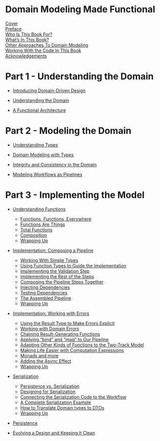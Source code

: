 # Domain Modeling Made Functional




[Cover](./Cover.md)  
[Preface](./preface/README.md)  
[Who Is This Book For?](./preface/Who-Is-This-Book-For.md)  
[What’s In This Book?](./preface/Whats-In-This-Book.md)  
[Other Approaches To Domain Modeling](./preface/Other-Approaches-To-Domain-Modeling.md)  
[Working With the Code In This Book](./preface/Working-With-the-Code-In-This-Book.md)  
[Acknowledgements](./preface/Acknowledgements.md)  

# Part 1 - Understanding the Domain

- [Introducing Domain-Driven Design]()

- [Understanding the Domain]()

- [A Functional Architecture]()


# Part 2 - Modeling the Domain

- [Understanding Types]()

- [Domain Modeling with Types]()

- [Integrity and Consistency in the Domain]()

- [Modeling Workflows as Pipelines]()


# Part 3 - Implementing the Model

- [Understanding Functions](./understanding-functions/README.md) 
    - [Functions, Functions, Everywhere](./understanding-functions/Functions-Functions-Everywhere.md)  
    - [Functions Are Things](./understanding-functions/Functions-Are-Things.md)
    - [Total Functions](./understanding-functions/Total-Functions.md)
    - [Composition](./understanding-functions/Composition.md)
    - [Wrapping Up](./understanding-functions/Wrapping-Up.md)


- [Implementation: Composing a Pipeline](./implementation-composing-a-pipeline/README.md) 
    - [Working With Simple Types](./implementation-composing-a-pipeline/Working-With-Simple-Types.md)  
    - [Using Function Types to Guide the Implementation](./implementation-composing-a-pipeline/Using-Function-Types-to-Guide-the-Implementation.md)  
    - [Implementing the Validation Step](./implementation-composing-a-pipeline/Implementing-the-Validation-Step.md)  
    - [Implementing the Rest of the Steps](./implementation-composing-a-pipeline/Implementing-the-Rest-of-the-Steps.md)  
    - [Composing the Pipeline Steps Together](./implementation-composing-a-pipeline/Composing-the-Pipeline-Steps-Together.md)  
    - [Injecting Dependencies](./implementation-composing-a-pipeline/Injecting-Dependencies.md)  
    - [Testing Dependencies](./implementation-composing-a-pipeline/Testing-Dependencies.md)  
    - [The Assembled Pipeline](./implementation-composing-a-pipeline/The-Assembled-Pipeline.md)  
    - [Wrapping Up](./implementation-composing-a-pipeline/Wrapping-Up.md)  


- [Implementation: Working with Errors](./implementation-working-with-errors/README.md) 
    - [Using the Result Type to Make Errors Explicit](./implementation-working-with-errors/Using-the-Result-Type-to-Make-Errors-Explicit.md)  
    - [Working with Domain Errors](./implementation-working-with-errors/Working-with-Domain-Errors.md)  
    - [Chaining Result-Generating Functions](./implementation-working-with-errors/Chaining-Result-Generating-Functions.md)  
    - [Applying “bind” and “map” to Our Pipeline](./implementation-working-with-errors/Applying-bind-and-map-to-Our-Pipeline.md)  
    - [Adapting Other Kinds of Functions to the Two-Track Model](./implementation-working-with-errors/Adapting-Other-Kinds-of-Functions-to-the-Two-Track-Model.md)  
    - [Making Life Easier with Computation Expressions](./implementation-working-with-errors/Making-Life-Easier-with-Computation-Expressions.md)  
    - [Monads and more](./implementation-working-with-errors/Monads-and-more.md)  
    - [Adding the Async Effect](./implementation-working-with-errors/Adding-the-Async-Effect.md)  
    - [Wrapping Up](./implementation-working-with-errors/Wrapping-Up.md)  


- [Serialization](./serialization/README.md) 
    - [Persistence vs. Serialization](./serialization/Persistence-vs-Serialization.md)  
    - [Designing for Serialization](./serialization/Designing-for-Serialization.md)  
    - [Connecting the Serialization Code to the Workflow](./serialization/Connecting-the-Serialization-Code-to-the-Workflow.md)  
    - [A Complete Serialization Example](./serialization/A-Complete-Serialization-Example.md)  
    - [How to Translate Domain types to DTOs](./serialization/How-to-Translate-Domain-types-to-DTOs.md)  
    - [Wrapping Up](./serialization/Wrapping-Up.md)  



- [Persistence]()


- [Evolving a Design and Keeping It Clean]()